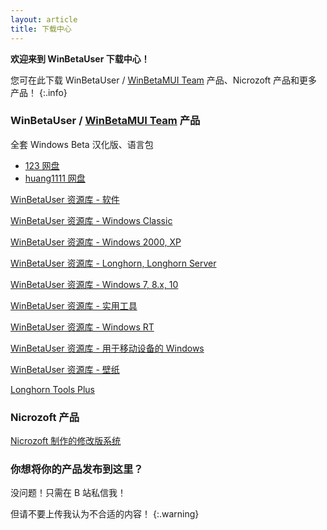 ```yaml
---
layout: article
title: 下载中心
---
```


**欢迎来到 WinBetaUser 下载中心！**

您可在此下载 WinBetaUser / [WinBetaMUI Team](/winbetamui) 产品、Nicrozoft 产品和更多产品！
{:.info}

### WinBetaUser / [WinBetaMUI Team](/winbetamui) 产品

全套 Windows Beta 汉化版、语言包

- [123 网盘](https://www.123pan.com/s/WbMSVv-NuQxv.html)
- [huang1111 网盘](https://pan.huang1111.cn/s/ZaVztL)

[WinBetaUser 资源库 - 软件](https://pan.huang1111.cn/s/a78ZCG)

[WinBetaUser 资源库 - Windows Classic](https://pan.huang1111.cn/s/7yBECg)

[WinBetaUser 资源库 - Windows 2000, XP](https://pan.huang1111.cn/s/xExzsV)

[WinBetaUser 资源库 - Longhorn, Longhorn Server](https://pan.huang1111.cn/s/y8R4s6)

[WinBetaUser 资源库 - Windows 7, 8.x, 10](https://pan.huang1111.cn/s/dEKqTV)

[WinBetaUser 资源库 - 实用工具](https://pan.huang1111.cn/s/2kKXsN)

[WinBetaUser 资源库 - Windows RT](https://pan.huang1111.cn/s/8zbWHQ)

[WinBetaUser 资源库 - 用于移动设备的 Windows](https://pan.huang1111.cn/s/zG8gCM)

[WinBetaUser 资源库 - 壁纸](https://pan.huang1111.cn/s/vbEKhE)

[Longhorn Tools Plus](https://www.123pan.com/s/LQJuVv-XJKNd.html)

### Nicrozoft 产品

[Nicrozoft 制作的修改版系统](https://pan.huang1111.cn/s/GmNgFW)

### 你想将你的产品发布到这里？

没问题！只需在 B 站私信我！

但请不要上传我认为不合适的内容！
{:.warning}